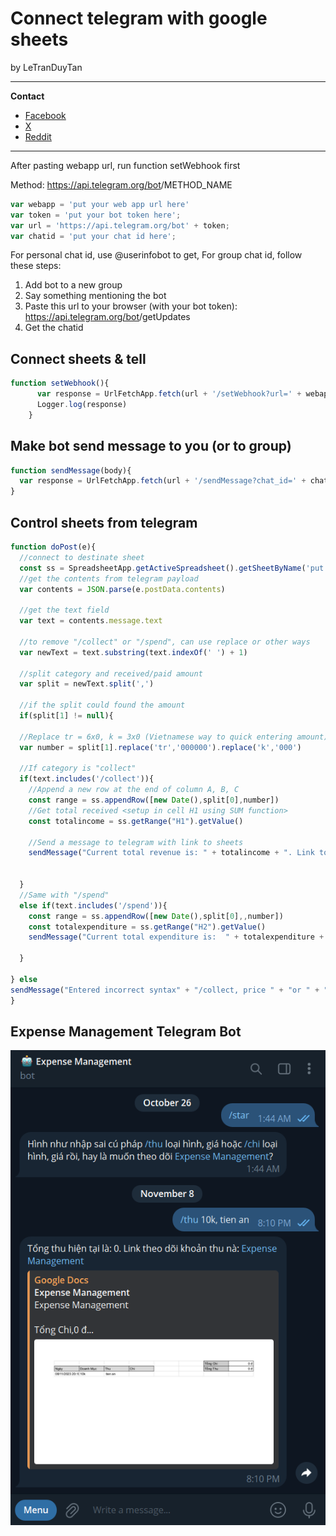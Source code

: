 # Connect telegram with google sheets

by LeTranDuyTan
 
-----------------------------------------------------------------------------------------------
**Contact**
* [Facebook](https://www.facebook.com/duytan.hh) 
* [X](https://twitter.com/12dtan) 
* [Reddit](https://www.reddit.com/user/DuYTano3)

-----------------------------------------------------------------------------------------------

After pasting webapp url, run function setWebhook first

Method: https://api.telegram.org/bot<token>/METHOD_NAME

```javascript
var webapp = 'put your web app url here' 
var token = 'put your bot token here'; 
var url = 'https://api.telegram.org/bot' + token;
var chatid = 'put your chat id here';
```

For personal chat id, use @userinfobot to get, For group chat id, follow these steps:
1. Add bot to a new group
2. Say something mentioning the bot
3. Paste this url to your browser (with your bot token):
https://api.telegram.org/bot<token>/getUpdates
4. Get the chatid

## Connect sheets & tell

```javascript
function setWebhook(){
      var response = UrlFetchApp.fetch(url + '/setWebhook?url=' + webapp) 
      Logger.log(response)
    }
```

## Make bot send message to you (or to group)

```javascript
function sendMessage(body){
  var response = UrlFetchApp.fetch(url + '/sendMessage?chat_id=' + chatid + '&text=' + encodeURIComponent(body) + '&parse_mode=HTML')
}
```

## Control sheets from telegram

```javascript
function doPost(e){
  //connect to destinate sheet
  const ss = SpreadsheetApp.getActiveSpreadsheet().getSheetByName('put your sheet name here')
  //get the contents from telegram payload
  var contents = JSON.parse(e.postData.contents)
  
  //get the text field
  var text = contents.message.text
  
  //to remove "/collect" or "/spend", can use replace or other ways
  var newText = text.substring(text.indexOf(' ') + 1)
  
  //split category and received/paid amount
  var split = newText.split(',')

  //if the split could found the amount
  if(split[1] != null){

  //Replace tr = 6x0, k = 3x0 (Vietnamese way to quick entering amount)
  var number = split[1].replace('tr','000000').replace('k','000')

  //If category is "collect"
  if(text.includes('/collect')){
    //Append a new row at the end of column A, B, C
    const range = ss.appendRow([new Date(),split[0],number])
    //Get total received <setup in cell H1 using SUM function> 
    const totalincome = ss.getRange("H1").getValue()
    
    //Send a message to telegram with link to sheets
    sendMessage("Current total revenue is: " + totalincome + ". Link to track revenue: <a href='Link to your sheets'>Sheets</a>")

    
  }
  //Same with "/spend"
  else if(text.includes('/spend')){
    const range = ss.appendRow([new Date(),split[0],,number])
    const totalexpenditure = ss.getRange("H2").getValue()
    sendMessage("Current total expenditure is:  " + totalexpenditure + ". Link to track expenses: <a href='Link to your sheets'>Sheets</a>")
    
  }
  
} else
sendMessage("Entered incorrect syntax" + "/collect, price " + "or " + "/spend, price " + " Link to track spending <a href='Link to your sheets'>Sheets này</a>?")
}
```
## Expense Management Telegram Bot
![Output](/output.png)

